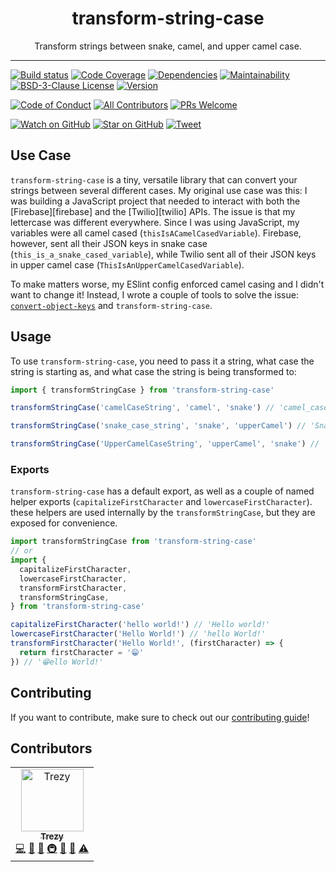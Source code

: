 <div align="center">
  <h1>transform-string-case</h1>

  <p>Transform strings between snake, camel, and upper camel case.</p>

  <hr />
</div>

[![Build status][circleci-badge]][circleci]
[![Code Coverage][coveralls-badge]][coveralls]
[![Dependencies][daviddm-badge]][daviddm]
[![Maintainability][codeclimate-badge]][codeclimate]
[![BSD-3-Clause License][license-badge]][license]
[![Version][version-badge]][package]
<!-- [![Downloads][downloads-badge]][npmtrends] -->

[![Code of Conduct][code-of-conduct-badge]][code-of-conduct]
[![All Contributors](https://img.shields.io/badge/all_contributors-1-orange.svg?style=flat-square)](#contributors)
[![PRs Welcome][prs-badge]][prs]

[![Watch on GitHub][github-watch-badge]][github-watch]
[![Star on GitHub][github-star-badge]][github-star]
[![Tweet][twitter-badge]][twitter]

## Use Case

`transform-string-case` is a tiny, versatile library that can convert your strings between several different cases. My original use case was this: I was building a JavaScript project that needed to interact with both the [Firebase][firebase] and the [Twilio][twilio] APIs. The issue is that my lettercase was different everywhere. Since I was using JavaScript, my variables were all camel cased (`thisIsACamelCasedVariable`). Firebase, however, sent all their JSON keys in snake case (`this_is_a_snake_cased_variable`), while Twilio sent all of their JSON keys in upper camel case (`ThisIsAnUpperCamelCasedVariable`).

To make matters worse, my ESlint config enforced camel casing and I didn't want to change it! Instead, I wrote a couple of tools to solve the issue: [`convert-object-keys`][convert-object-keys] and `transform-string-case`.

## Usage

To use `transform-string-case`, you need to pass it a string, what case the string is starting as, and what case the string is being transformed to:

```js
import { transformStringCase } from 'transform-string-case'

transformStringCase('camelCaseString', 'camel', 'snake') // 'camel_case_string'

transformStringCase('snake_case_string', 'snake', 'upperCamel') // 'SnakeCaseString'

transformStringCase('UpperCamelCaseString', 'upperCamel', 'snake') // 'upper_camel_case_string'
```

### Exports

`transform-string-case` has a default export, as well as a couple of named helper exports (`capitalizeFirstCharacter` and `lowercaseFirstCharacter`). these helpers are used internally by the `transformStringCase`, but they are exposed for convenience.

```js
import transformStringCase from 'transform-string-case'
// or
import {
  capitalizeFirstCharacter,
  lowercaseFirstCharacter,
  transformFirstCharacter,
  transformStringCase,
} from 'transform-string-case'

capitalizeFirstCharacter('hello world!') // 'Hello world!'
lowercaseFirstCharacter('Hello World!') // 'hello World!'
transformFirstCharacter('Hello World!', (firstCharacter) => {
  return firstCharacter = '😁'
}) // '😁ello World!'
```

## Contributing

If you want to contribute, make sure to check out our [contributing guide][contributing]!

## Contributors

<!-- ALL-CONTRIBUTORS-LIST:START - Do not remove or modify this section -->
<!-- prettier-ignore-start -->
<!-- markdownlint-disable -->
<table>
  <tr>
    <td align="center"><a href="http://trezy.com"><img src="https://avatars2.githubusercontent.com/u/442980?v=4" width="100px;" alt="Trezy"/><br /><sub><b>Trezy</b></sub></a><br /><a href="https://github.com/trezy-studios/transform-string-case/commits?author=trezy" title="Code">💻</a> <a href="https://github.com/trezy-studios/transform-string-case/commits?author=trezy" title="Documentation">📖</a> <a href="#ideas-trezy" title="Ideas, Planning, & Feedback">🤔</a> <a href="#infra-trezy" title="Infrastructure (Hosting, Build-Tools, etc)">🚇</a> <a href="#maintenance-trezy" title="Maintenance">🚧</a> <a href="#tool-trezy" title="Tools">🔧</a> <a href="https://github.com/trezy-studios/transform-string-case/commits?author=trezy" title="Tests">⚠️</a></td>
  </tr>
</table>

<!-- markdownlint-enable -->
<!-- prettier-ignore-end -->
<!-- ALL-CONTRIBUTORS-LIST:END -->

[circleci]: https://circleci.com/gh/trezy-studios/workflows/transform-string-case
[circleci-badge]: https://img.shields.io/circleci/build/gh/trezy-studios/transform-string-case/master.svg?style=flat-square
[code-of-conduct]: CODE_OF_CONDUCT.md
[code-of-conduct-badge]: https://img.shields.io/badge/code%20of-conduct-ff69b4.svg?style=flat-square
[codeclimate]: https://codeclimate.com/github/trezy-studios/transform-string-case
[codeclimate-badge]: https://img.shields.io/codeclimate/maintainability/trezy-studios/transform-string-case.svg?style=flat-square
[contributing]: CONTRIBUTING.md
[convert-object-keys]: https://github.com/trezy-studios/convert-object-keys
[coveralls]: https://coveralls.io/github/trezy-studios/transform-string-case
[coveralls-badge]: https://img.shields.io/coveralls/trezy-studios/transform-string-case.svg?style=flat-square
[daviddm]: https://david-dm.org/trezy-studios/transform-string-case
[daviddm-badge]: https://img.shields.io/david/dev/trezy-studios/transform-string-case.svg?style=flat-square
[downloads-badge]: https://img.shields.io/npm/dm/transform-string-case.svg?style=flat-square
[github-watch]: https://github.com/trezy-studios/transform-string-case/watchers
[github-watch-badge]: https://img.shields.io/github/watchers/trezy-studios/transform-string-case.svg?style=social
[github-star]: https://github.com/trezy-studios/transform-string-case/stargazers
[github-star-badge]: https://img.shields.io/github/stars/trezy-studios/transform-string-case.svg?style=social
[license]: LICENSE
[license-badge]: https://img.shields.io/npm/l/transform-string-case.svg?style=flat-square
[npmtrends]: https://www.npmtrends.com/transform-string-case
[package]: https://npmjs.com/package/transform-string-case
[prs]: CONTRIBUTING.md
[prs-badge]: https://img.shields.io/badge/PRs-welcome-brightgreen.svg?style=flat-square
[twitter]: https://twitter.com/intent/tweet?text=Check%20out%20transform-string-case%20by%20%40TrezyCodes%20https%3A%2F%2Fgithub.com%2Ftrezy-studios%2Ftransform-string-case%20%F0%9F%91%8D
[twitter-badge]: https://img.shields.io/twitter/url/https/github.com/trezy-studios/transform-string-case.svg?style=social
[version-badge]: https://img.shields.io/npm/v/transform-string-case.svg?style=flat-square
